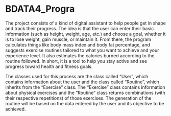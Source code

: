 # BDATA4_Progra

The project consists of a kind of digital assistant to help people get in shape and track their progress. The idea is that the user can enter their basic information (such as height, weight, age, etc.) and choose a goal, whether it is to lose weight, gain muscle, or maintain it. From there, the program calculates things like body mass index and body fat percentage, and suggests exercise routines tailored to what you want to achieve and your experience level. It also estimates the calories burned according to the routine followed. In short, it is a tool to help you stay active and see progress toward health and fitness goals.

The classes used for this process are the class called “User”, which contains information about the user and the class called “Routine”, which inherits from the “Exercise” class. The “Exercise” class contains information about physical exercises and the “Routine” class returns combinations (with their respective repetitions) of those exercises. The generation of the routine will be based on the data entered by the user and its objective to be achieved.